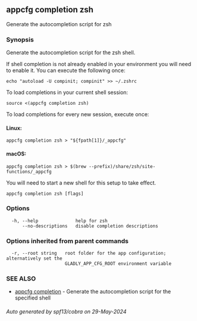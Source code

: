 ## appcfg completion zsh

Generate the autocompletion script for zsh

### Synopsis

Generate the autocompletion script for the zsh shell.

If shell completion is not already enabled in your environment you will need
to enable it.  You can execute the following once:

	echo "autoload -U compinit; compinit" >> ~/.zshrc

To load completions in your current shell session:

	source <(appcfg completion zsh)

To load completions for every new session, execute once:

#### Linux:

	appcfg completion zsh > "${fpath[1]}/_appcfg"

#### macOS:

	appcfg completion zsh > $(brew --prefix)/share/zsh/site-functions/_appcfg

You will need to start a new shell for this setup to take effect.


```
appcfg completion zsh [flags]
```

### Options

```
  -h, --help              help for zsh
      --no-descriptions   disable completion descriptions
```

### Options inherited from parent commands

```
  -r, --root string   root folder for the app configuration; alternatively set the
                      GLADLY_APP_CFG_ROOT environment variable
```

### SEE ALSO

* [appcfg completion](appcfg_completion.md)	 - Generate the autocompletion script for the specified shell

###### Auto generated by spf13/cobra on 29-May-2024
